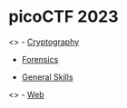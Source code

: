 # picoCTF 2023

<> - [Cryptography](https://github.com/m4karoni/CTF/tree/main/picoCTF/2023/Cryptography)  
  
- [Forensics](https://github.com/m4karoni/CTF/tree/main/picoCTF/2023/Forensics)  
  
- [General Skills](https://github.com/m4karoni/CTF/tree/main/picoCTF/2023/General%20Skills)  
  
<> - [Web](https://github.com/m4karoni/CTF/tree/main/picoCTF/2023/Web)  
